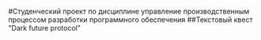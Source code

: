 #Студенческий проект по дисциплине управление производственным процессом разработки программного обеспечения
##Текстовый квест "Dark future protocol"
